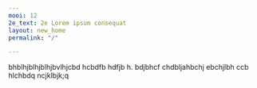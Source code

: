 ```yaml
---
mooi: 12
2e_text: 2e Lorem ipsum consequat
layout: new_home
permalink: "/"

---
```

bhblhjblhjblhjbvlhjcbd hcbdfb hdfjb h. bdjbhcf chdbljahbchj ebchjlbh ccb hlchbdq ncjklbjk;q